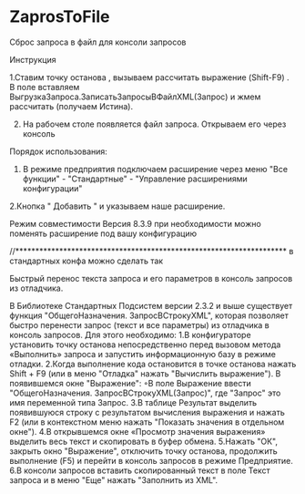# ZaprosToFile
Сброс запроса в файл для консоли запросов

Инструкция

1.Ставим точку останова , вызываем рассчитать выражение (Shift-F9) . В поле вставляем ВыгрузкаЗапроса.ЗаписатьЗапросыВФайлXML(Запрос)
и жмем рассчитать (получаем Истина). 

2. На рабочем столе появляется файл запроса. Открываем его через консоль

Порядок использования:

1. В режиме предприятия подключаем расширение через меню "Все функции" - "Стандартные" - "Управление расширениями конфигурации"

2.Кнопка " Добавить " и указываем наше расширение.

Режим совместимости Версия 8.3.9
при необходимости можно поменять расширение под вашу конфигурацию

//********************************************************************
в стандартных конфа можно сделать так

Быстрый перенос текста запроса и его параметров в консоль запросов из отладчика.

В Библиотеке Стандартных Подсистем версии 2.3.2 и выше существует функция "ОбщегоНазначения. ЗапросВСтрокуXML", которая позволяет быстро перенести запрос (текст и все параметры) из отладчика в консоль запросов. Для этого необходимо:
1.В конфигураторе установить точку останова непосредственно перед вызовом метода «Выполнить» запроса и запустить информационную базу в режиме отладки. 
2.Когда выполнение кода остановится в точке останова нажать Shift + F9 (или в меню "Отладка" нажать "Вычислить выражение"). В появившемся окне "Выражение": ◦В поле Выражение ввести "ОбщегоНазначения. ЗапросВСтрокуXML(Запрос)", где "Запрос" это имя переменной типа Запрос. 
3.В таблице Результат выделить появившуюся строку с результатом вычисления выражения и нажать F2 (или в контекстном меню нажать "Показать значения в отдельном окне"). 
4.В открывшемся окне «Просмотр значения выражения» выделить весь текст и скопировать в буфер обмена. 
5.Нажать "ОК", закрыть окно "Выражение", отключить точку останова, продолжить выполнение (F5) и перейти в консоль запросов в режиме Предприятие. 
6.В консоли запросов вставить скопированный текст в поле Текст запроса и в меню "Еще" нажать "Заполнить из XML". 

